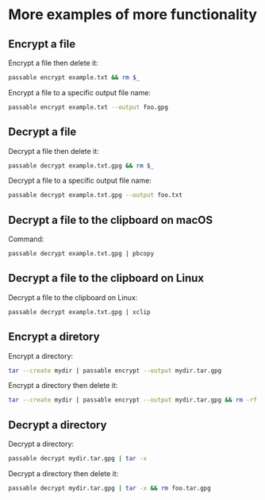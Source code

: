# More examples of more functionality


## Encrypt a file

Encrypt a file then delete it:

```sh
passable encrypt example.txt && rm $_
```

Encrypt a file to a specific output file name:

```sh
passable encrypt example.txt --output foo.gpg
```


## Decrypt a file

Decrypt a file then delete it:

```sh
passable decrypt example.txt.gpg && rm $_
```

Decrypt a file to a specific output file name:

```sh
passable decrypt example.txt.gpg --output foo.txt
```


## Decrypt a file to the clipboard on macOS

Command:

```sh
passable decrypt example.txt.gpg | pbcopy
```


## Decrypt a file to the clipboard on Linux

Decrypt a file to the clipboard on Linux:

```sh
passable decrypt example.txt.gpg | xclip
```


## Encrypt a diretory

Encrypt a directory:

```sh
tar --create mydir | passable encrypt --output mydir.tar.gpg
```

Encrypt a directory then delete it:

```sh
tar --create mydir | passable encrypt --output mydir.tar.gpg && rm -rf $_
```

## Decrypt a directory

Decrypt a directory:

```sh
passable decrypt mydir.tar.gpg | tar -x
```

Decrypt a directory then delete it:

```sh
passable decrypt mydir.tar.gpg | tar -x && rm foo.tar.gpg
```
